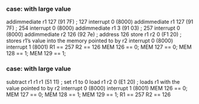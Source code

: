 ### case: with large value
addimmediate r1 127 (91 7F)  ; 127
interrupt 0 (8000)
addimmediate r1 127 (91 7F) ; 254
interrupt 0 (8000)
addimmediate r1 3 (91 03)  ; 257
interrupt 0 (8000)
addimmediate r2 126 (92 7e)  ; address 126 
store r1 r2 0 (F1 20)  ; stores r1’s value into the memory pointed to by r2
interrupt 0 (8000)
interrupt 1 (8001)
R1 == 257
R2 == 126
MEM 126 == 0;
MEM 127 == 0;
MEM 128 == 1;
MEM 129 == 1;


### case: with large value
subtract r1 r1 r1 (51 11) 	; set r1 to 0
load r1 r2 0 (E1 20) ; loads r1 with the value pointed to by r2
interrupt 0 (8000)
interrupt 1 (8001)
MEM 126 == 0;
MEM 127 == 0;
MEM 128 == 1;
MEM 129 == 1;
R1 == 257
R2 == 126
